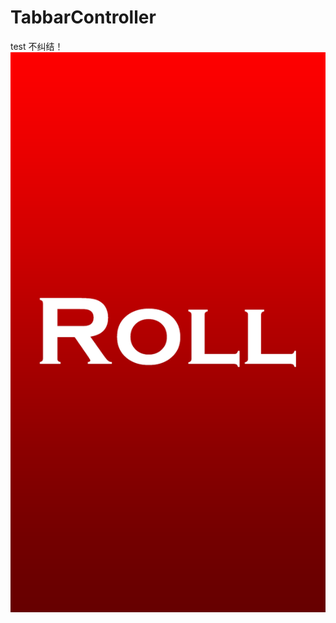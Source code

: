 TabbarController
================

test
不纠结！
![alt text](https://github.com/AsakuraB/TabbarController/blob/master/RollLaunchImageR4.png)
